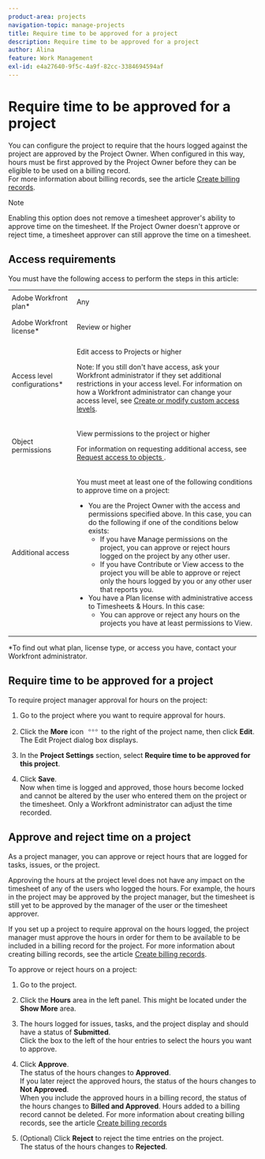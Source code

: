 ```yaml
---
product-area: projects
navigation-topic: manage-projects
title: Require time to be approved for a project
description: Require time to be approved for a project
author: Alina
feature: Work Management
exl-id: e4a27640-9f5c-4a9f-82cc-3384694594af
---
```

# Require time to be approved for a project

<!--
<p data-mc-conditions="QuicksilverOrClassic.Draft mode">(NOTE: THIS IS LINKED TO THE UI IN A TOOLTIP IN THE EDIT PROJECT MODAL) </p>
-->

You can configure the project to require that the hours logged against the project are approved by the Project Owner. When configured in this way, hours must be first approved by the Project Owner before they can be eligible to be used on a billing record.   
For more information about billing records, see the article [Create billing records](../../../manage-work/projects/project-finances/create-billing-records.md).

>[!NOTE]
>
>Enabling this option does not remove a timesheet approver's ability to approve time on the timesheet. If the Project Owner doesn't approve or reject time, a timesheet approver can&nbsp;still approve the time on a timesheet. &nbsp;

## Access requirements

You must have the following access to perform the steps in this article:

<table style="table-layout:auto"> 
 <col> 
 <col> 
 <tbody> 
  <tr> 
   <td role="rowheader">Adobe Workfront plan*</td> 
   <td> <p>Any</p> </td> 
  </tr> 
  <tr> 
   <td role="rowheader">Adobe Workfront license*</td> 
   <td> <p>Review or higher</p> </td> 
  </tr> 
  <tr> 
   <td role="rowheader">Access level configurations*</td> 
   <td> <p>Edit access to Projects or higher</p> <p>Note: If you still don't have access, ask your Workfront administrator if they set additional restrictions in your access level. For information on how a Workfront administrator can change your access level, see <a href="../../../administration-and-setup/add-users/configure-and-grant-access/create-modify-access-levels.md" class="MCXref xref">Create or modify custom access levels</a>.</p> </td> 
  </tr> 
  <tr> 
   <td role="rowheader">Object permissions</td> 
   <td> <p>View permissions to the project or higher</p> <p>For information on requesting additional access, see <a href="../../../workfront-basics/grant-and-request-access-to-objects/request-access.md" class="MCXref xref">Request access to objects </a>.</p> </td> 
  </tr> 
  <tr> 
   <td role="rowheader">Additional access</td> 
   <td> <p>You must meet at least one of the following conditions to approve time on a project:</p> 
    <ul> 
     <li>You are the Project Owner with the access and permissions specified above. In this case, you can do the following if one of the conditions below exists: 
      <ul>
       <li>If you have Manage permissions on the project, you can approve or reject hours logged on the project by any other user.</li>
       <li> If you have Contribute or View access to the project you will be able to approve or reject only the hours logged by you or any other user that reports you.<br></li>
      </ul></li> 
     <li>You have a Plan license with administrative access to Timesheets &amp; Hours.&nbsp;In this case:
      <ul>
       <li>You can approve or reject any hours on the projects you have at least permissions to View. </li>
      </ul></li> 
    </ul> </td> 
  </tr> 
 </tbody> 
</table>

&#42;To find out what plan, license type, or access you have, contact your Workfront administrator.

## Require time to be approved for a project

To require project manager approval for hours on the project:

1. Go to the project where you want to require approval for hours.
1. Click the **More** icon ![](assets/more-icon.png) to the right of the project name, then click&nbsp;**Edit**.  
   The Edit Project dialog box displays.

1. In the **Project Settings** section, select **Require time to be approved for this project**. 
1. Click **Save**.  
   Now when&nbsp;time is logged and approved, those hours become locked and cannot be altered by the user who entered them on the project or the timesheet. Only a Workfront administrator can adjust the time recorded.

## Approve and reject time on a&nbsp;project

As a project manager, you can approve or reject hours that are logged for tasks, issues, or the project.

Approving the hours at the project level does not have any impact on the timesheet of any of the users who logged the hours. For example, the hours in the project may be approved by the project manager, but the timesheet is still yet to be approved by the manager of the user or the timesheet approver.&nbsp;

If you set up a project to require approval on the hours logged, the project manager must approve the hours in order for them to be available to be included in a billing record for the project. For more information about creating billing records, see the article [Create billing records](../../../manage-work/projects/project-finances/create-billing-records.md).

To approve or reject hours on a project:

1. Go to the project.
1. Click the **Hours** area in the left panel.&nbsp;This might be located under the **Show More** area.   

1. The hours logged for issues, tasks, and the project display and should have a status of **Submitted**.  
   Click the box to the left of the hour entries to select the hours you want to approve.

1. Click **Approve**.  
   The status of the hours changes to **Approved**.  
   If you later reject the approved hours, the status of the hours changes to **Not Approved**.  
   When you include the approved hours in a billing record, the status of the hours changes to **Billed and Approved**. Hours added to a billing record cannot be deleted. For more information about creating billing records, see the article [Create billing records](../../../manage-work/projects/project-finances/create-billing-records.md)

1. (Optional) Click **Reject** to reject the time entries on the project.  
   The status of the hours changes to **Rejected**.
